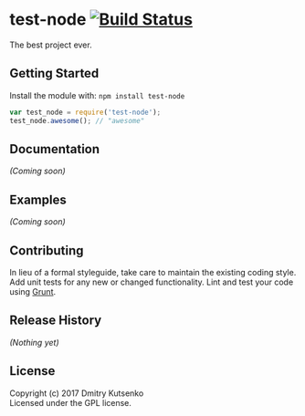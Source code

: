 # test-node [![Build Status](https://secure.travis-ci.org/d2emon/test-node.png?branch=master)](http://travis-ci.org/d2emon/test-node)

The best project ever.

## Getting Started
Install the module with: `npm install test-node`

```javascript
var test_node = require('test-node');
test_node.awesome(); // "awesome"
```

## Documentation
_(Coming soon)_

## Examples
_(Coming soon)_

## Contributing
In lieu of a formal styleguide, take care to maintain the existing coding style. Add unit tests for any new or changed functionality. Lint and test your code using [Grunt](http://gruntjs.com/).

## Release History
_(Nothing yet)_

## License
Copyright (c) 2017 Dmitry Kutsenko  
Licensed under the GPL license.

